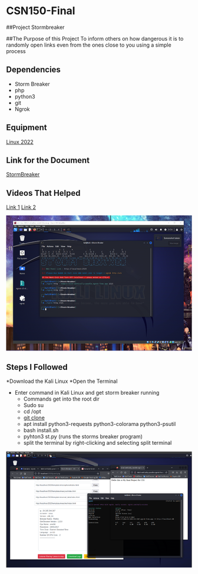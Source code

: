 # CSN150-Final

##Project Stormbreaker

##The Purpose of this Project
To inform others on how dangerous it is to randomly open links even from the ones close to you using a simple process


## Dependencies
* Storm Breaker
* php
* python3
* git
* Ngrok

## Equipment
[Linux 2022](https://www.kali.org/get-kali/#kali-virtual-machines)

## Link for the Document
[StormBreaker](https://github.com/ultrasecurity/Storm-Breaker)

## Videos That Helped
[Link 1](https://www.youtube.com/watch?v=UkoPCbp_vBk&ab_channel=SathvikTechtuber)
[Link 2](https://www.youtube.com/watch?v=LYmhwKVNjk4&pp=ygUeaG93IHRvIGZpeCBuZ3JvayBpbiBrYWxpIGxpbnV4)


![Storm](/Storm.png)

## Steps I Followed
*Download the Kali Linux
*Open the Terminal
* Enter command in Kali Linux and get storm breaker running 
  * Commands get into the root dir
  * Sudo su
  * cd /opt
  * [git clone](https://github.com/ultrasecurity/Storm-Breaker.git)
  * apt install python3-requests python3-colorama python3-psutil
  * bash install.sh
  * pyhton3 st.py (runs the storms breaker program)
  * split the terminal by right-clicking and selecting split terminal
 
![Breaker](/Breaker.png)

